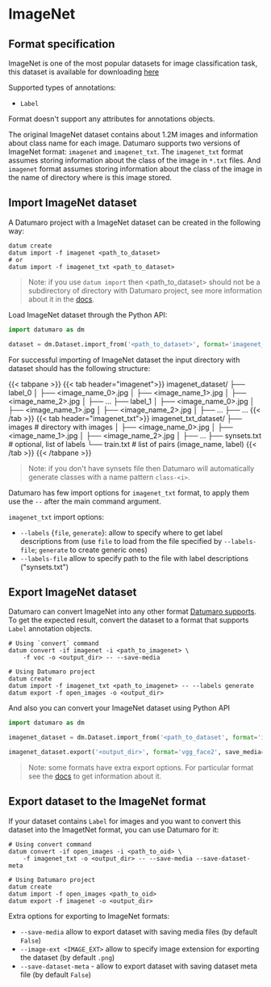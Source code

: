 # ImageNet

## Format specification
ImageNet is one of the most popular datasets for image classification task,
this dataset is available for downloading
[here](https://image-net.org/download.php)

Supported types of annotations:
- `Label`

Format doesn't support any attributes for annotations objects.

The original ImageNet dataset contains about 1.2M images and information
about class name for each image. Datumaro supports two versions of ImageNet
format: `imagenet` and `imagenet_txt`. The `imagenet_txt` format assumes storing
information about the class of the image in `*.txt` files. And `imagenet` format
assumes storing information about the class of the image in the name of
directory where is this image stored.

## Import ImageNet dataset

A Datumaro project with a ImageNet dataset can be created
in the following way:

```
datum create
datum import -f imagenet <path_to_dataset>
# or
datum import -f imagenet_txt <path_to_dataset>
```

> Note: if you use `datum import` then <path_to_dataset> should not be a
> subdirectory of directory with Datumaro project, see more information about
> it in the [docs](/docs/command-reference/sources.md#add-dataset).

Load ImageNet dataset through the Python API:

```python
import datumaro as dm

dataset = dm.Dataset.import_from('<path_to_dataset>', format='imagenet_txt')
```

For successful importing of ImageNet dataset the input directory with dataset
should has the following structure:

<!--lint disable fenced-code-flag-->
{{< tabpane >}}
  {{< tab header="imagenet">}}
imagenet_dataset/
├── label_0
│   ├── <image_name_0>.jpg
│   ├── <image_name_1>.jpg
│   ├── <image_name_2>.jpg
│   ├── ...
├── label_1
│    ├── <image_name_0>.jpg
│    ├── <image_name_1>.jpg
│    ├── <image_name_2>.jpg
│    ├── ...
├── ...
  {{< /tab >}}
  {{< tab header="imagenet_txt">}}
imagenet_txt_dataset/
├── images # directory with images
│   ├── <image_name_0>.jpg
│   ├── <image_name_1>.jpg
│   ├── <image_name_2>.jpg
│   ├── ...
├── synsets.txt # optional, list of labels
└── train.txt   # list of pairs (image_name, label)
  {{< /tab >}}
{{< /tabpane >}}

> Note: if you don't have synsets file then Datumaro will automatically generate
> classes with a name pattern `class-<i>`.

Datumaro has few import options for `imagenet_txt` format, to apply them
use the `--` after the main command argument.

`imagenet_txt` import options:
- `--labels` {`file`, `generate`}: allow to specify where to get label
  descriptions from (use `file` to load from the file specified
  by `--labels-file`; `generate` to create generic ones)
- `--labels-file` allow to specify path to the file with label descriptions
  ("synsets.txt")

## Export ImageNet dataset

Datumaro can convert ImageNet into any other format
[Datumaro supports](/docs/data-formats/supported_formats).
To get the expected result, convert the dataset to a format
that supports `Label` annotation objects.

```
# Using `convert` command
datum convert -if imagenet -i <path_to_imagenet> \
    -f voc -o <output_dir> -- --save-media

# Using Datumaro project
datum create
datum import -f imagenet_txt <path_to_imagenet> -- --labels generate
datum export -f open_images -o <output_dir>
```

And also you can convert your ImageNet dataset using Python API

```python
import datumaro as dm

imagenet_dataset = dm.Dataset.import_from('<path_to_dataset', format='imagenet')

imagenet_dataset.export('<output_dir>', format='vgg_face2', save_media=True)
```

> Note: some formats have extra export options. For particular format see the
> [docs](/docs/data-formats/supported_formats/) to get information about it.

## Export dataset to the ImageNet format

If your dataset contains `Label` for images and you want to convert this
dataset into the ImagetNet format, you can use Datumaro for it:

```
# Using convert command
datum convert -if open_images -i <path_to_oid> \
    -f imagenet_txt -o <output_dir> -- --save-media --save-dataset-meta

# Using Datumaro project
datum create
datum import -f open_images <path_to_oid>
datum export -f imagenet -o <output_dir>
```

Extra options for exporting to ImageNet formats:
- `--save-media` allow to export dataset with saving media files
  (by default `False`)
- `--image-ext <IMAGE_EXT>` allow to specify image extension
  for exporting the dataset (by default `.png`)
- `--save-dataset-meta` - allow to export dataset with saving dataset meta
  file (by default `False`)
